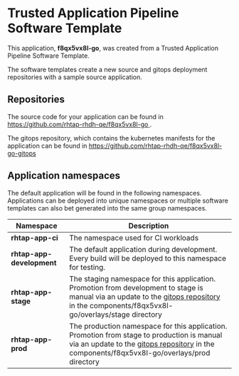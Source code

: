 # Trusted Application Pipeline Software Template

This application, **f8qx5vx8l-go**, was created from a Trusted Application Pipeline Software Template.

The software templates create a new source and gitops deployment repositories with a sample source application. 

## Repositories

The source code for your application can be found in [https://github.com/rhtap-rhdh-qe/f8qx5vx8l-go ](https://github.com/rhtap-rhdh-qe/f8qx5vx8l-go ).
 
The gitops repository, which contains the kubernetes manifests for the application can be found in 
[https://github.com/rhtap-rhdh-qe/f8qx5vx8l-go-gitops ](https://github.com/rhtap-rhdh-qe/f8qx5vx8l-go-gitops ) 

## Application namespaces 

The default application will be found in the following namespaces. Applications can be deployed into unique namespaces or multiple software templates can also bet generated into the same group namespaces.  

|  Namespace   |  Description   |  
| -------- | -------- |
| **rhtap-app-ci** | The namespace used for CI workloads |
| **rhtap-app-development** | The default application during development. Every build will be deployed to this namespace for testing. |
| **rhtap-app-stage** | The staging namespace for this application. Promotion from development to stage is manual via an update to the [gitops repository](https://github.com/rhtap-rhdh-qe/f8qx5vx8l-go-gitops ) in the components/f8qx5vx8l-go/overlays/stage directory |
| **rhtap-app-prod** | The production namespace for this application. Promotion from stage to production is manual via an update to the [gitops repository](https://github.com/rhtap-rhdh-qe/f8qx5vx8l-go-gitops ) in the components/f8qx5vx8l-go/overlays/prod directory |